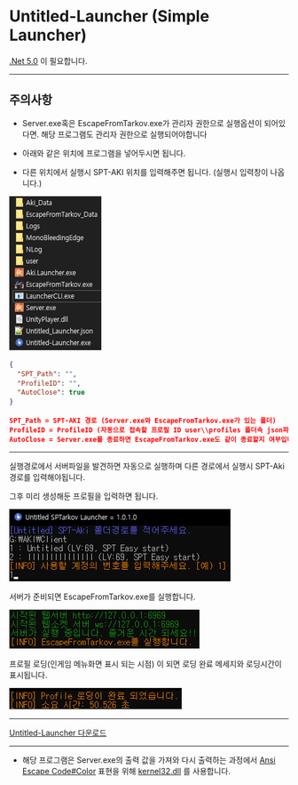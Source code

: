 [AnsiEscapeCode]: https://en.wikipedia.org/wiki/ANSI_escape_code#Colors "Ansi Escape Code Colors"
[kernel32]: https://ko.wikipedia.org/wiki/%EC%9C%88%EB%8F%84%EC%9A%B0_%EB%9D%BC%EC%9D%B4%EB%B8%8C%EB%9F%AC%EB%A6%AC_%ED%8C%8C%EC%9D%BC#KERNEL32.DLL "kernel32.dll 정보"
[.Net5.0]: https://dotnet.microsoft.com/ko-kr/download/dotnet/thank-you/runtime-aspnetcore-5.0.17-windows-x64-installer ".Net 5.0 다운로드"

# Untitled-Launcher (Simple Launcher)

[.Net 5.0][.Net5.0] 이 필요합니다.

---

## 주의사항

* Server.exe혹은 EscapeFromTarkov.exe가 관리자 권한으로 실행옵션이 되어있다면. 해당 프로그램도 관리자 권한으로 실행되어야합니다

* 아래와 같은 위치에 프로그램을 넣어두시면 됩니다.

* 다른 위치에서 실행시 SPT-AKI 위치를 입력해주면 됩니다. (실행시 입력창이 나옵니다.)

![img_Directory](./img/img_Directory.png)

```json
{
  "SPT_Path": "",
  "ProfileID": "",
  "AutoClose": true
}

SPT_Path = SPT-AKI 경로 (Server.exe와 EscapeFromTarkov.exe가 있는 폴더)
ProfileID = ProfileID (자동으로 접속할 프로필 ID user\\profiles 폴더속 json파일의 이름이 ID입니다.)
AutoClose = Server.exe를 종료하면 EscapeFromTarkov.exe도 같이 종료할지 여부입니다. (true일시 자동종료)
```

---

실행경로에서 서버파일을 발견하면 자동으로 실행하며 다른 경로에서 실행시 SPT-Aki 경로를 입력해야됩니다.

그후 미리 생성해둔 프로필을 입력하면 됩니다.

![img0](./img/img0.png)

서버가 준비되면 EscapeFromTarkov.exe를 실행합니다.

![img1](./img/img1.png)

프로필 로딩(인게임 메뉴화면 표시 되는 시점) 이 되면 로딩 완료 메세지와 로딩시간이 표시됩니다.

![img2](./img/img2.png)

---

[Untitled-Launcher 다운로드](https://github.com/Untitled0828/SPT-Launcher/releases "릴리즈 버전 다운로드")

---

* 해당 프로그램은 Server.exe의 출력 값을 가져와 다시 출력하는 과정에서 [Ansi Escape Code#Color][AnsiEscapeCode] 표현을 위해 [kernel32.dll][kernel32] 를 사용합니다.
